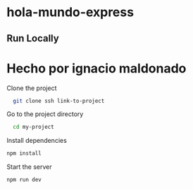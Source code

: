 # hola-mundo-express
## Run Locally  
# Hecho por ignacio maldonado
Clone the project  

~~~bash  
  git clone ssh link-to-project
~~~

Go to the project directory  

~~~bash  
  cd my-project
~~~

Install dependencies  

~~~bash  
npm install
~~~

Start the server  

~~~bash  
npm run dev
~~~  
